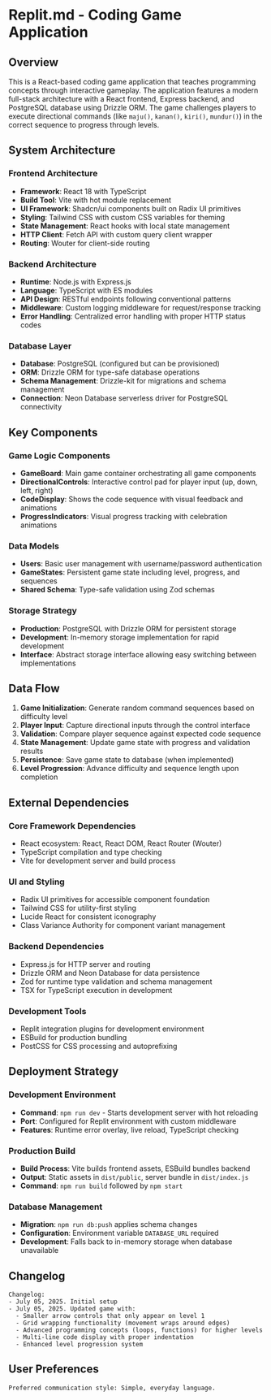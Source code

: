 # Replit.md - Coding Game Application

## Overview

This is a React-based coding game application that teaches programming concepts through interactive gameplay. The application features a modern full-stack architecture with a React frontend, Express backend, and PostgreSQL database using Drizzle ORM. The game challenges players to execute directional commands (like `maju()`, `kanan()`, `kiri()`, `mundur()`) in the correct sequence to progress through levels.

## System Architecture

### Frontend Architecture
- **Framework**: React 18 with TypeScript
- **Build Tool**: Vite with hot module replacement
- **UI Framework**: Shadcn/ui components built on Radix UI primitives
- **Styling**: Tailwind CSS with custom CSS variables for theming
- **State Management**: React hooks with local state management
- **HTTP Client**: Fetch API with custom query client wrapper
- **Routing**: Wouter for client-side routing

### Backend Architecture
- **Runtime**: Node.js with Express.js
- **Language**: TypeScript with ES modules
- **API Design**: RESTful endpoints following conventional patterns
- **Middleware**: Custom logging middleware for request/response tracking
- **Error Handling**: Centralized error handling with proper HTTP status codes

### Database Layer
- **Database**: PostgreSQL (configured but can be provisioned)
- **ORM**: Drizzle ORM for type-safe database operations
- **Schema Management**: Drizzle-kit for migrations and schema management
- **Connection**: Neon Database serverless driver for PostgreSQL connectivity

## Key Components

### Game Logic Components
- **GameBoard**: Main game container orchestrating all game components
- **DirectionalControls**: Interactive control pad for player input (up, down, left, right)
- **CodeDisplay**: Shows the code sequence with visual feedback and animations
- **ProgressIndicators**: Visual progress tracking with celebration animations

### Data Models
- **Users**: Basic user management with username/password authentication
- **GameStates**: Persistent game state including level, progress, and sequences
- **Shared Schema**: Type-safe validation using Zod schemas

### Storage Strategy
- **Production**: PostgreSQL with Drizzle ORM for persistent storage
- **Development**: In-memory storage implementation for rapid development
- **Interface**: Abstract storage interface allowing easy switching between implementations

## Data Flow

1. **Game Initialization**: Generate random command sequences based on difficulty level
2. **Player Input**: Capture directional inputs through the control interface
3. **Validation**: Compare player sequence against expected code sequence
4. **State Management**: Update game state with progress and validation results
5. **Persistence**: Save game state to database (when implemented)
6. **Level Progression**: Advance difficulty and sequence length upon completion

## External Dependencies

### Core Framework Dependencies
- React ecosystem: React, React DOM, React Router (Wouter)
- TypeScript compilation and type checking
- Vite for development server and build process

### UI and Styling
- Radix UI primitives for accessible component foundation
- Tailwind CSS for utility-first styling
- Lucide React for consistent iconography
- Class Variance Authority for component variant management

### Backend Dependencies
- Express.js for HTTP server and routing
- Drizzle ORM and Neon Database for data persistence
- Zod for runtime type validation and schema management
- TSX for TypeScript execution in development

### Development Tools
- Replit integration plugins for development environment
- ESBuild for production bundling
- PostCSS for CSS processing and autoprefixing

## Deployment Strategy

### Development Environment
- **Command**: `npm run dev` - Starts development server with hot reloading
- **Port**: Configured for Replit environment with custom middleware
- **Features**: Runtime error overlay, live reload, TypeScript checking

### Production Build
- **Build Process**: Vite builds frontend assets, ESBuild bundles backend
- **Output**: Static assets in `dist/public`, server bundle in `dist/index.js`
- **Command**: `npm run build` followed by `npm start`

### Database Management
- **Migration**: `npm run db:push` applies schema changes
- **Configuration**: Environment variable `DATABASE_URL` required
- **Development**: Falls back to in-memory storage when database unavailable

## Changelog

```
Changelog:
- July 05, 2025. Initial setup
- July 05, 2025. Updated game with:
  - Smaller arrow controls that only appear on level 1
  - Grid wrapping functionality (movement wraps around edges)
  - Advanced programming concepts (loops, functions) for higher levels
  - Multi-line code display with proper indentation
  - Enhanced level progression system
```

## User Preferences

```
Preferred communication style: Simple, everyday language.
```